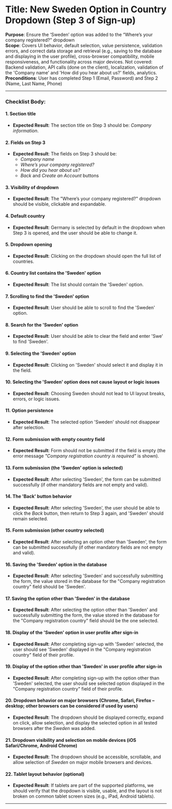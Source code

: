 # Title: New Sweden Option in Country Dropdown (Step 3 of Sign-up)
**Purpose**: Ensure the ‘Sweden’ option was added to the “Where’s your company registered?” dropdown  
**Scope**: Covers UI behavior, default selection, value persistence, validation errors, and correct data storage and retrieval (e.g., saving to the database and displaying in the user profile), cross-browser compatibility, mobile responsiveness, and functionality across major devices.
Not covered: Backend validation, API calls (done on the client), localization, validation of the 'Company name' and 'How did you hear about us?' fields, analytics.
**Preconditions**: User has completed Step 1 (Email, Password) and Step 2 (Name, Last Name, Phone)  

---

### **Checklist Body:**

#### 1. Section title
- **Expected Result**: The section title on Step 3 should be: *Company information*.

#### 2. Fields on Step 3
- **Expected Result**: The fields on Step 3 should be:
  - *Company name*
  - *Where’s your company registered?*
  - *How did you hear about us?*
  - *Back* and *Create an Account* buttons

#### 3. Visibility of dropdown
- **Expected Result**: The "Where’s your company registered?" dropdown should be visible, clickable and expandable.

#### 4. Default country
- **Expected Result**: Germany is selected by default in the dropdown when Step 3 is opened, and the user should be able to change it.

#### 5. Dropdown opening
- **Expected Result**: Clicking on the dropdown should open the full list of countries.

#### 6. Country list contains the 'Sweden' option
- **Expected Result**: The list should contain the 'Sweden' option.

#### 7. Scrolling to find the 'Sweden' option
- **Expected Result**: User should be able to scroll to find the 'Sweden' option.

#### 8. Search for the 'Sweden' option
- **Expected Result**: User should be able to clear the field and enter 'Swe' to find 'Sweden'.

#### 9. Selecting the 'Sweden' option
- **Expected Result**: Clicking on 'Sweden' should select it and display it in the field.

#### 10. Selecting the 'Sweden' option does not cause layout or logic issues
- **Expected Result**: Choosing Sweden should not lead to UI layout breaks, errors, or logic issues.

#### 11. Option persistence
- **Expected Result**: The selected option 'Sweden' should not disappear after selection.

#### 12. Form submission with empty country field
- **Expected Result**: Form should not be submitted if the field is empty (the error message *"Company registration country is required"* is shown).

#### 13. Form submission (the 'Sweden' option is selected)
- **Expected Result**: After selecting 'Sweden', the form can be submitted successfully (if other mandatory fields are not empty and valid).

#### 14. The 'Back' button behavior
- **Expected Result**: After selecting 'Sweden', the user should be able to click the *Back* button, then return to Step 3 again, and 'Sweden' should remain selected.

#### 15. Form submission (other country selected)
- **Expected Result**: After selecting an option other than 'Sweden', the form can be submitted successfully (if other mandatory fields are not empty and valid).

#### 16. Saving the 'Sweden' option in the database  
- **Expected Result**: After selecting 'Sweden' and successfully submitting the form, the value stored in the database for the "Company registration country" field should be 'Sweden'.

#### 17. Saving the option other than 'Sweden' in the database  
- **Expected Result**: After selecting the option other than 'Sweden' and successfully submitting the form, the value stored in the database for the "Company registration country" field should be the one selected.

#### 18. Display of the 'Sweden' option in user profile after sign-in  
- **Expected Result**: After completing sign-up with 'Sweden' selected, the user should see 'Sweden' displayed in the "Company registration country" field of their profile.

#### 19. Display of the option other than 'Sweden' in user profile after sign-in  
- **Expected Result**: After completing sign-up with the option other than 'Sweden' selected, the user should see selected option displayed in the "Company registration country" field of their profile.

#### 20. Dropdown behavior on major browsers (Chrome, Safari, Firefox – desktop; other browsers can be considered if used by users)
- **Expected Result**: The dropdown should be displayed correctly, expand on click, allow selection, and display the selected option in all tested browsers after the *Sweden* was added.

#### 21. Dropdown visibility and selection on mobile devices (iOS Safari/Chrome, Android Chrome)
- **Expected Result**: The dropdown should be accessible, scrollable, and allow selection of *Sweden* on major mobile browsers and devices.

#### 22. Tablet layout behavior (optional)
- **Expected Result**: If tablets are part of the supported platforms, we should verify that the dropdown is visible, usable, and the layout is not broken on common tablet screen sizes (e.g., iPad, Android tablets).

---